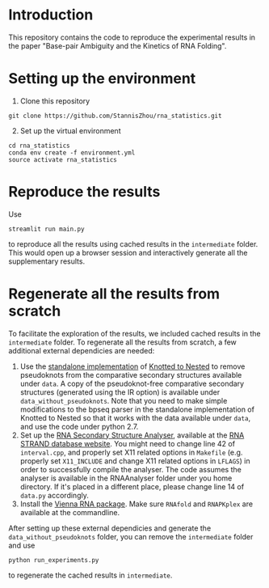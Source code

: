 # Introduction

This repository contains the code to reproduce the experimental results in the paper "Base-pair Ambiguity and the Kinetics of RNA Folding".

# Setting up the environment

1. Clone this repository
```
git clone https://github.com/StannisZhou/rna_statistics.git
```

2. Set up the virtual environment
```
cd rna_statistics
conda env create -f environment.yml
source activate rna_statistics
```

# Reproduce the results

Use
```
streamlit run main.py
```
to reproduce all the results using cached results in the `intermediate` folder. This would open up a browser session and interactively generate all the supplementary results.

# Regenerate all the results from scratch

To facilitate the exploration of the results, we included cached results in the `intermediate` folder. To regenerate all the results from scratch, a few additional external dependicies are needed:

1. Use the [standalone implementation](http://www.ibi.vu.nl/programs/k2nwww/static/k2n_standalone.tgz) of [Knotted to Nested](http://www.ibi.vu.nl/programs/k2nwww/) to remove pseudoknots from the comparative secondary structures available under `data`. A copy of the pseudoknot-free comparative secondary structures (generated using the IR option) is available under `data_without_pseudoknots`. Note that you need to make simple modifications to the bpseq parser in the standalone implementation of Knotted to Nested so that it works with the data available under `data`, and use the code under python 2.7.
2. Set up the [RNA Secondary Structure Analyser](http://www.rnasoft.ca/strand/download/RNAAnalyser.tar.gz), available at the [RNA STRAND database website](http://www.rnasoft.ca/strand/). You might need to change line 42 of `interval.cpp`, and properly set X11 related options in `Makefile` (e.g. properly set `X11_INCLUDE` and change X11 related options in `LFLAGS`) in order to successfully compile the analyser. The code assumes the analyser is available in the RNAAnalyser folder under you home directory. If it's placed in a different place, please change line 14 of `data.py` accordingly.
3. Install the [Vienna RNA package](https://www.tbi.univie.ac.at/RNA/). Make sure `RNAfold`  and `RNAPKplex` are available at the commandline.

After setting up these external dependicies and generate the `data_without_pseudoknots` folder, you can remove the `intermediate` folder and use
```
python run_experiments.py
```
to regenerate the cached results in `intermediate`.
